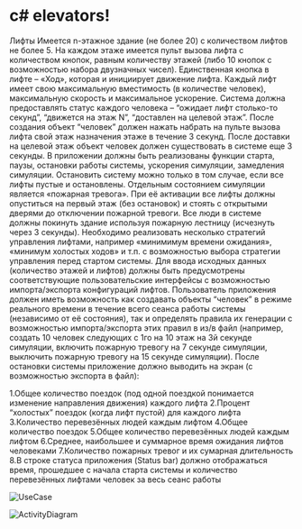 # c# elevators!
Лифты 
Имеется n-этажное здание (не более 20) с количеством лифтов не более 5.
На каждом этаже имеется пульт вызова лифта с количеством кнопок, равным количеству этажей (либо 10 кнопок с возможностью набора двузначных чисел).
Единственная кнопка в лифте – «Ход», которая и инициирует движение лифта.
Каждый лифт имеет свою максимальную вместимость (в количестве человек), максимальную скорость и максимальное ускорение.
Система должна предоставлять статус каждого человека – “ожидает лифт столько-то секунд”, “движется на этаж N”, “доставлен на целевой этаж”. После создания объект “человек” должен нажать набрать на пульте вызова лифта свой этаж назначения этаже в течение 3 секунд. После доставки на целевой этаж объект человек должен существовать в системе еще 3 секунды.
В приложении должны быть реализованы функции старта, паузы, остановки работы системы, ускорения симуляции, замедления симуляции. Остановить систему можно только в том случае, если все лифты пустые и остановлены.
Отдельным состоянием симуляции является «пожарная тревога». При её активации все лифты должны опуститься на первый этаж (без остановок) и стоять с открытыми дверями до отключении пожарной тревоги. Все люди в системе должны покинуть здание используя пожарную лестницу (исчезнуть через 3 секунды).
Необходимо реализовать несколько стратегий управления лифтами, например «минимимум времени ожидания», «минимум холостых ходов» и т.п. с возможностью выбора стратегии управления перед стартом системы.
Для ввода исходных данных (количество этажей и лифтов) должны быть предусмотрены соответствующие пользовательские интерфейсы с возможностью импорта/экспорта конфигураций лифтов. Пользователь приложения должен иметь возможность как создавать объекты “человек” в режиме реального времени в течение всего сеанса работы системы (независимо от её состояния), так и определять правила их генерации с возможностью импорта/экспорта этих правил в из/в файл (например, создать 10 человек следующих с 1го на 10 этаж на 3й секунде симуляции, включить пожарную тревогу на 7 секунде симуляции, выключить пожарную тревогу на 15 секунде симуляции).
После остановки системы приложение должно выводить на экран (с возможностью экспорта в файл):
 
1.Общее количество поездок (под одной поездкой понимается изменение направления движения) каждого лифта
2.Процент “холостых” поездок (когда лифт пустой) для каждого лифта
3.Количество перевезённых людей каждым лифтом
4.Общее количество поездок
5.Общее количество перевезённых людей каждым лифтом
6.Среднее, наибольшее и суммарное время ожидания лифтов человеками
7.Количество пожарных тревог и их сумарная длительность
8.В строке статуса приложения (Status bar) должно отображаться время, прошедшее с начала старта системы и количество перевезённых лифтами человек за весь сеанс работы

![UseCase](https://user-images.githubusercontent.com/90204937/204061090-2165c1ec-bf7e-40a2-b38c-2ac48f94fbd7.jpg)

![ActivityDiagram](https://user-images.githubusercontent.com/90204937/204061118-ea05435e-5301-40a9-85a2-7f9eb57b230b.jpg)
